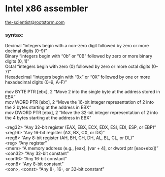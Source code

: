 <h1 class="code-line" data-line-start=0 data-line-end=1 ><a id="Intel_x86_assembler_0"></a>Intel x86 assembler</h1>
<p class="has-line-data" data-line-start="1" data-line-end="2"><a href="mailto:the-scientist@rootstorm.com">the-scientist@rootstorm.com</a></p>
<h3 class="code-line" data-line-start=3 data-line-end=4 ><a id="syntax_3"></a>syntax:</h3>
<p class="has-line-data" data-line-start="5" data-line-end="9">Decimal “integers begin with a non-zero digit followed by zero or more decimal digits (0–9)”<br>
Binary “integers begin with “0b” or “0B” followed by zero or more binary digits (0, 1)”<br>
Octal “integers begin with zero (0) followed by zero or more octal digits (0–7)”<br>
Hexadecimal “integers begin with “0x” or “0X” followed by one or more hexadecimal digits (0–9, A–F)”</p>
<p class="has-line-data" data-line-start="10" data-line-end="13">mov BYTE  PTR [ebx], 2  “Move 2 into the single byte at the address stored in EBX”<br>
mov WORD  PTR [ebx], 2  “Move the 16-bit integer representation of 2 into the 2 bytes starting at the address in EBX”<br>
mov DWORD PTR [ebx], 2  “Move the 32-bit integer representation of 2 into the 4 bytes starting at the address in EBX”</p>
<p class="has-line-data" data-line-start="14" data-line-end="23">&lt;reg32&gt; “Any 32-bit register (EAX, EBX, ECX, EDX, ESI, EDI, ESP, or EBP)”<br>
&lt;reg16&gt; “Any 16-bit register (AX, BX, CX, or DX)”<br>
&lt;reg8&gt; “Any 8-bit register (AH, BH, CH, DH, AL, BL, CL, or DL)”<br>
&lt;reg&gt; “Any register”<br>
&lt;mem&gt; “A memory address (e.g., [eax], [var + 4], or dword ptr [eax+ebx])”<br>
&lt;con32&gt; “Any 32-bit constant”<br>
&lt;con16&gt; “Any 16-bit constant”<br>
&lt;con8&gt; “Any 8-bit constant”<br>
&lt;con&gt;, &lt;const&gt; “Any 8-, 16-, or 32-bit constant”</p>







